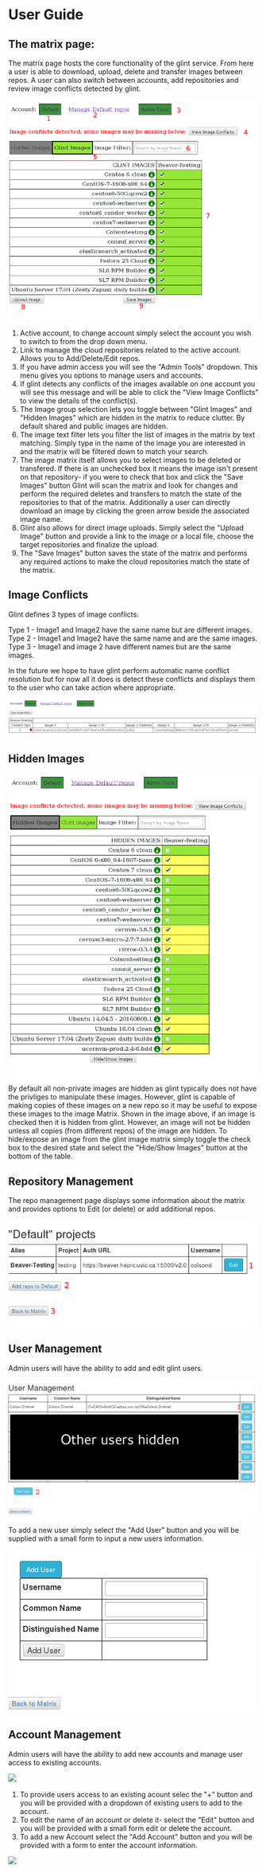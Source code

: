 # User Guide

## The matrix page:
The matrix page hosts the core functionality of the glint service. From here a user is able to download, upload, delete and transfer images between repos. A user can also switch between accounts, add repositories and review image conflicts detected by glint.

![](https://github.com/hep-gc/Glintv2/blob/master/docs/Matrix.png)

1. Active account, to change account simply select the account you wish to switch to from the drop down menu.   
2. Link to manage the cloud repositories related to the active account. Allows you to Add/Delete/Edit repos.
3. If you have admin access you will see the "Admin Tools" dropdown. This menu gives you options to manage users and accounts.
4. If glint detects any conflicts of the images available on one account you will see this message and will be able to click the "View Image Conflicts" to view the details of the conflict(s).
5. The Image group selection lets you toggle between "Glint Images" and "Hidden Images" which are hidden in the matrix to reduce clutter. By default shared and public images are hidden.
6. The image text filter lets you filter the list of images in the matrix by text matching. Simply type in the name of the image you are interested in and the matrix will be filtered down to match your search.
7. The image matrix itself allows you to select images to be deleted or transfered. If there is an unchecked box it means the image isn't present on that repository- if you were to check that box and click the "Save Images" button Glint will scan the matrix and look for changes and perform the required deletes and transfers to match the state of the repositories to that of the matrix. Additionally a user can directly download an image by clicking the green arrow beside the associated image name.
8. Glint also allows for direct image uploads. Simply select the "Upload Image" button and provide a link to the image or a local file, choose the target repositories and finalize the upload.
9. The "Save Images" button saves the state of the matrix and performs any required actions to make the cloud repositories match the state of the matrix.


## Image Conflicts
Glint defines 3 types of image conflicts:

Type 1 - Image1 and Image2 have the same name but are different images.  
Type 2 - Image1 and Image2 have the same name and are the same images.  
Type 3 - Image1 and image 2 have different names but are the same images.  

In the future we hope to have glint perform automatic name conflict resolution but for now all it does is detect these conflicts and displays them to the user who can take action where appropriate.

![](https://github.com/hep-gc/Glintv2/blob/master/docs/Image_conflicts.png)


## Hidden Images
![](https://github.com/hep-gc/Glintv2/blob/master/docs/Hidden_images.png)

By default all non-private images are hidden as glint typically does not have the privliges to manipulate these images. However, glint is capable of making copies of these images on a new repo so it may be useful to expose these images to the image Matrix. Shown in the image above, if an image is checked then it is hidden from glint. However, an image will not be hidden unless all copies (from different repos) of the image are hidden. To hide/expose an image from the glint image matrix simply toggle the check box to the desired state and select the "Hide/Show Images" button at the bottom of the table.


## Repository Management
The repo management page displays some information about the matrix and provides options to Edit (or delete) or add additional repos.

![](https://github.com/hep-gc/Glintv2/blob/master/docs/Manage_repos1.png)


## User Management
Admin users will have the ability to add and edit glint users.

![](https://github.com/hep-gc/Glintv2/blob/master/docs/User_management.png)


To add a new user simply select the "Add User" button and you will be supplied with a small form to input a new users information.

![](https://github.com/hep-gc/Glintv2/blob/master/docs/Add_user.png)



## Account Management
Admin users will have the ability to add new accounts and manage user access to existing accounts.

![](https://github.com/hep-gc/Glintv2/blob/master/docs/Account_management1)

1. To provide users access to an existing acount selec the "+" button and you will be provided with a dropdown of existing users to add to the account.
2. To edit the name of an account or delete it- select the "Edit" button and you will be provided with a small form edit or delete the account.
3. To add a new Account select the "Add Account" button and you will be provided with a form to enter the account information.

![](https://github.com/hep-gc/Glintv2/blob/master/docs/Account_management2)

